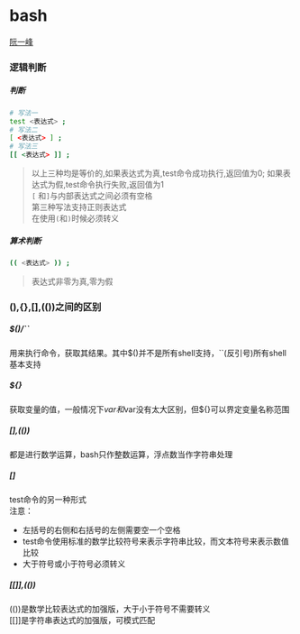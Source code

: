 # bash
[阮一峰](https://wangdoc.com/bash/intro.html)

### 逻辑判断

##### 判断
~~~bash
# 写法一
test <表达式> ;
# 写法二
[ <表达式> ] ;
# 写法三
[[ <表达式> ]] ;
~~~

> 以上三种均是等价的,如果表达式为真,test命令成功执行,返回值为0; 如果表达式为假,test命令执行失败,返回值为1  
> `[` 和`]`与内部表达式之间必须有空格  
> 第三种写法支持正则表达式  
> 在使用`(`和`)`时候必须转义

##### 算术判断
~~~bash
(( <表达式> )) ;
~~~
> 表达式非零为真,零为假


### $(),${},$[],$(())之间的区别
##### $()/``
用来执行命令，获取其结果。其中$()并不是所有shell支持，``(反引号)所有shell基本支持
##### ${}
获取变量的值，一般情况下${var}和$var没有太大区别，但${}可以界定变量名称范围
##### $[],$(())
都是进行数学运算，bash只作整数运算，浮点数当作字符串处理
##### []
test命令的另一种形式  
注意：
* 左括号的右侧和右括号的左侧需要空一个空格
* test命令使用标准的数学比较符号来表示字符串比较，而文本符号来表示数值比较
* 大于符号或小于符号必须转义
##### [[]],(())
(())是数学比较表达式的加强版，大于小于符号不需要转义  
[[]]是字符串表达式的加强版，可模式匹配

